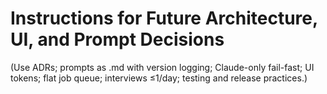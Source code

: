 # Instructions for Future Architecture, UI, and Prompt Decisions
(Use ADRs; prompts as .md with version logging; Claude-only fail-fast; UI tokens; flat job queue; interviews ≤1/day; testing and release practices.)
